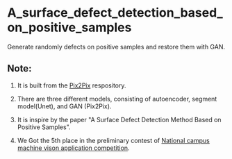 # A_surface_defect_detection_based_on_positive_samples
 Generate randomly defects on positive samples and  restore them with GAN. 
 
 ## Note:
 
 1. It is built from the [Pix2Pix](https://github.com/junyanz/pytorch-CycleGAN-and-pix2pix) respository.
 
 2. There are three different models, consisting of  autoencoder, segment model(Unet), and GAN (Pix2Pix).
 
 3. It is inspire by the paper "A Surface Defect Detection Method Based on Positive Samples".
 
 4. We Got the 5th place in the preliminary contest of [National campus machine vison application competition](https://www.marsbigdata.com/competition/details?id=5293671830016).
         
